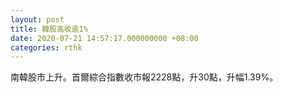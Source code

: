 ```yaml
---
layout: post
title: 韓股高收逾1%
date: 2020-07-21 14:57:17.000000000 +08:00
categories: rthk
---
```


南韓股市上升。首爾綜合指數收市報2228點，升30點，升幅1.39%。
